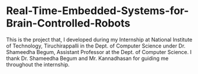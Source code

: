 # Real-Time-Embedded-Systems-for-Brain-Controlled-Robots
This is the project that, I developed during my Internship at National Institute of Technology, Tiruchirappalli in the Dept. of Computer Science under Dr. Shameedha Begum, Assistant Professor at the Dept. of Computer Science.
I thank Dr. Shameedha Begum and Mr. Kannadhasan for guiding me throughout the internship.
